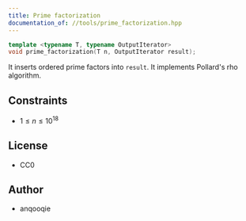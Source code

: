 ```yaml
---
title: Prime factorization
documentation_of: //tools/prime_factorization.hpp
---
```


```cpp
template <typename T, typename OutputIterator>
void prime_factorization(T n, OutputIterator result);
```

It inserts ordered prime factors into `result`.
It implements Pollard's rho algorithm.

## Constraints
- $1 \leq n \leq 10^{18}$

## License
- CC0

## Author
- anqooqie
